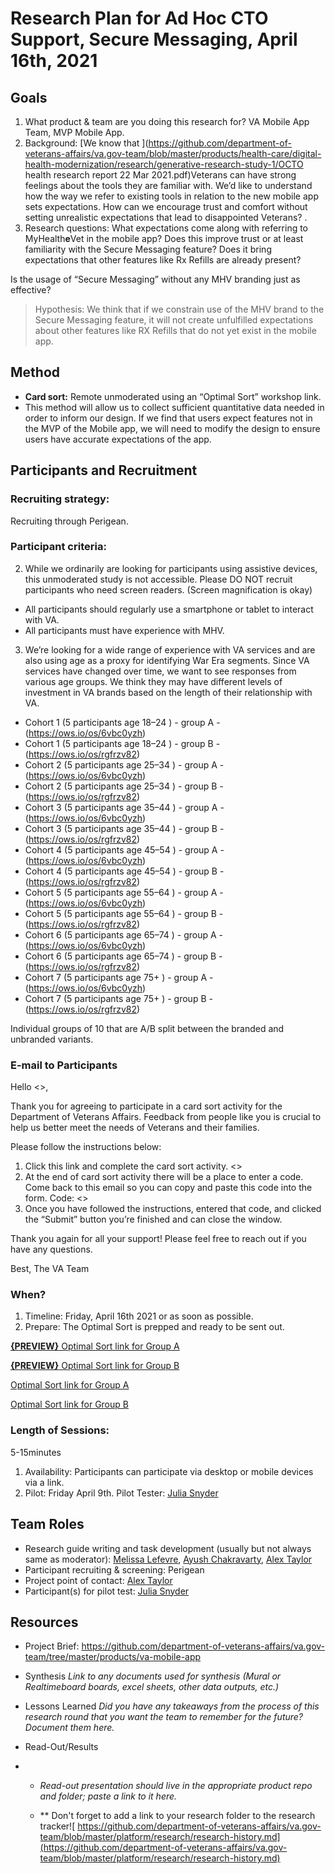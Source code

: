 # Research Plan for Ad Hoc CTO Support, Secure Messaging, April 16th, 2021

## Goals

1. What product & team are you doing this research for? VA Mobile App Team, MVP Mobile App.
2. Background: [We know that ](https://github.com/department-of-veterans-affairs/va.gov-team/blob/master/products/health-care/digital-health-modernization/research/generative-research-study-1/OCTO health research report 22 Mar 2021.pdf)Veterans can have strong feelings about the tools they are familiar with. We’d like to understand how the way we refer to existing tools in relation to the new mobile app sets expectations. How can we encourage trust and comfort without setting unrealistic expectations that lead to disappointed Veterans? . 
3. Research questions: What expectations come along with referring to MyHealth**e**Vet in the mobile app? Does this improve trust or at least familiarity with the Secure Messaging feature? Does it bring expectations that other features like Rx Refills are already present? 

Is the usage of “Secure Messaging” without any MHV branding just as effective?

> Hypothesis: We think that if we constrain use of the MHV brand to the Secure Messaging feature, it will not create unfulfilled expectations about other features like RX Refills that do not yet exist in the mobile app. 

## Method

- **Card sort:** Remote unmoderated using an “Optimal Sort” workshop link. 
- This method will allow us to collect sufficient quantitative data needed in order to inform our design. If we find that users expect features not in the MVP of the Mobile app, we will need to modify the design to ensure users have accurate expectations of the app. 

## Participants and Recruitment

### Recruiting strategy:

Recruiting through Perigean. 

### Participant criteria:

2.	While we ordinarily are looking for participants using assistive devices, this unmoderated study is not accessible. Please DO NOT recruit participants who need screen readers. (Screen magnification is okay)
   - All participants should regularly use a smartphone or tablet to interact with VA. 
   - All participants must have experience with MHV. 
3. We’re looking for a wide range of experience with VA services and are also using age as a proxy for identifying War Era segments. Since VA services have changed over time, we want to see responses from various age groups. We think they may have different levels of investment in VA brands based on the length of their relationship with VA.

- Cohort 1 (5 participants age 18–24 ) - group A - (https://ows.io/os/6vbc0yzh)
- Cohort 1 (5 participants age 18–24 ) - group B - (https://ows.io/os/rgfrzv82)
- Cohort 2 (5 participants age 25–34 ) - group A - (https://ows.io/os/6vbc0yzh)
- Cohort 2 (5 participants age 25–34 ) - group B - (https://ows.io/os/rgfrzv82)
- Cohort 3 (5 participants age 35–44 ) - group A - (https://ows.io/os/6vbc0yzh)
- Cohort 3 (5 participants age 35–44 ) - group B - (https://ows.io/os/rgfrzv82)
- Cohort 4 (5 participants age 45–54 ) - group A - (https://ows.io/os/6vbc0yzh)
- Cohort 4 (5 participants age 45–54 ) - group B - (https://ows.io/os/rgfrzv82)
- Cohort 5 (5 participants age 55–64 ) - group A - (https://ows.io/os/6vbc0yzh)
- Cohort 5 (5 participants age 55–64 ) - group B - (https://ows.io/os/rgfrzv82)
- Cohort 6 (5 participants age 65–74 ) - group A - (https://ows.io/os/6vbc0yzh)
- Cohort 6 (5 participants age 65–74 ) - group B - (https://ows.io/os/rgfrzv82)
- Cohort 7 (5 participants age 75+ ) - group A - (https://ows.io/os/6vbc0yzh)
- Cohort 7 (5 participants age 75+ ) - group B - (https://ows.io/os/rgfrzv82)


Individual groups of 10 that are A/B split between the branded and unbranded variants.

### E-mail to Participants

Hello <<First Name>>, 

Thank you for agreeing to participate in a card sort activity for the Department of Veterans Affairs. Feedback from people like you is crucial to help us better meet the needs of Veterans and their families.

Please follow the instructions below:

1. Click this link and complete the card sort activity. <<card-sort-link>>
2. At the end of card sort activity there will be a place to enter a code. Come back to this email so you can copy and paste this code into the form. Code: <<participation-code>>
3. Once you have followed the instructions, entered that code, and clicked the “Submit” button you’re finished and can close the window.

Thank you again for all your support! Please feel free to reach out if you have any questions.

Best,
The VA Team


### When?

1. Timeline: Friday, April 16th 2021 or as soon as possible.
2. Prepare: The Optimal Sort is prepped and ready to be sent out. 

[**{PREVIEW}** Optimal Sort link for Group A](https://adhoc.optimalworkshop.com/optimalsort/ocf75vdy)

[**{PREVIEW}** Optimal Sort link for Group B](https://adhoc.optimalworkshop.com/optimalsort/ocf75vdy-0)

[Optimal Sort link for Group A](https://ows.io/os/6vbc0yzh)

[Optimal Sort link for Group B](https://adhoc.optimalworkshop.com/optimalsort/ocf75vdy-0)



### Length of Sessions:
5-15minutes

1. Availability: Participants can participate via desktop or mobile devices via a link.
2. Pilot: Friday April 9th. Pilot Tester: [Julia Snyder](mailto:julia.snyder@adhocteam.us)

## Team Roles

- Research guide writing and task development (usually but not always same as moderator): [Melissa Lefevre](mailto:melissa.lefevre@adhocteam.us), [Ayush Chakravarty,](mailto:ayush@adhocteam.us) [Alex Taylor](mailto:alex@adhocteam.us)
- Participant recruiting & screening: Perigean
- Project point of contact: [Alex Taylor](mailto:alex@adhocteam.us)
- Participant(s) for pilot test: [Julia Snyder](mailto:julia.snyder@adhocteam.us)

## Resources

- Project Brief: https://github.com/department-of-veterans-affairs/va.gov-team/tree/master/products/va-mobile-app

- Synthesis *Link to any documents used for synthesis (Mural or Realtimeboard boards, excel sheets, other data outputs, etc.)*

- Lessons Learned *Did you have any takeaways from the process of this research round that you want the team to remember for the future? Document them here.*

- Read-Out/Results
- - *Read-out presentation should live in the appropriate product repo and folder; paste a link to it here.*

  - ** Don't forget to add a link to your research folder to the research tracker![ https://github.com/department-of-veterans-affairs/va.gov-team/blob/master/platform/research/research-history.md](https://github.com/department-of-veterans-affairs/va.gov-team/blob/master/platform/research/research-history.md)
